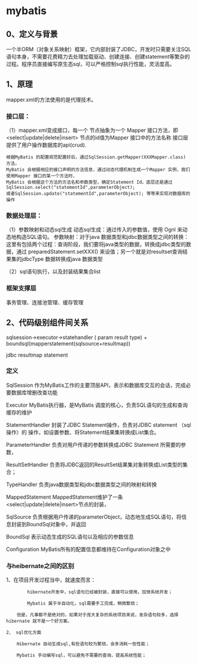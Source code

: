 # mybatis
## 0、定义与背景
一个半ORM（对象关系映射）框架，它内部封装了JDBC，开发时只需要关注SQL语句本身，不需要花费精力去处理加载驱动、创建连接、创建statement等繁杂的过程。程序员直接编写原生态sql，可以严格控制sql执行性能，灵活度高。
## 1、原理
mapper.xml的方法使用的是代理技术。
### 接口层：
（1）mapper.xml变成接口，每一个<mapper> 节点抽象为一个 Mapper 接口方法，即<select|update|delete|insert> 节点的id值为Mapper 接口中的方法名称
    接口层提供了用户操作数据库的api(crud).
    
    根据MyBatis 的配置规范配置好后，通过SqlSession.getMapper(XXXMapper.class) 方法，
    MyBatis 会根据相应的接口声明的方法信息，通过动态代理机制生成一个Mapper 实例，我们使用Mapper 接口的某一个方法时，
    MyBatis 会根据这个方法的方法名和参数类型，确定Statement Id，底层还是通过SqlSession.select("statementId",parameterObject);
    或者SqlSession.update("statementId",parameterObject); 等等来实现对数据库的操作

### 数据处理层：
（1）参数映射和动态sql生成
动态sql生成：通过传入的参数值，使用 Ognl 来动态地构造SQL语句。
参数映射：对于java 数据类型和jdbc数据类型之间的转换：这里有包括两个过程：查询阶段，我们要将java类型的数据，转换成jdbc类型的数据，通过 preparedStatement.setXXX() 来设值；另一个就是对resultset查询结果集的jdbcType 数据转换成java 数据类型

（2）sql语句执行，以及封装结果集合list<E>

### 框架支撑层
事务管理、连接池管理、缓存管理

## 2、代码级别组件间关系

sqlsession->executor->statehandler  ( param result type) + boundsql(mapperstatement(sqlsource+resultmap))

jdbc resultmap statement

### 定义
SqlSession           作为MyBatis工作的主要顶层API，表示和数据库交互的会话，完成必要数据库增删改查功能

Executor             MyBatis执行器，是MyBatis 调度的核心，负责SQL语句的生成和查询缓存的维护

StatementHandler     封装了JDBC Statement操作，负责对JDBC statement （sql 操作）的 操作，如设置参数、将Statement结果集转换成List集合。

ParameterHandler     负责对用户传递的参数转换成JDBC Statement 所需要的参数，

ResultSetHandler     负责将JDBC返回的ResultSet结果集对象转换成List类型的集合；

TypeHandler          负责java数据类型和jdbc数据类型之间的映射和转换

MappedStatement      MappedStatement维护了一条<select|update|delete|insert>节点的封装，

SqlSource            负责根据用户传递的parameterObject，动态地生成SQL语句，将信息封装到BoundSql对象中，并返回

BoundSql             表示动态生成的SQL语句以及相应的参数信息

Configuration        MyBatis所有的配置信息都维持在Configuration对象之中

### 与heibernate之间的区别

   1、在项目开发过程当中，就速度而言：

            hibernate开发中，sql语句已经被封装，直接可以使用，加快系统开发；

            Mybatis 属于半自动化，sql需要手工完成，稍微繁琐；

        但是，凡事都不是绝对的，如果对于庞大复杂的系统项目来说，发杂语句较多，选择hibernate 就不是一个好方案。

    2、 sql优化方面

        Hibernate 自动生成sql,有些语句较为繁琐，会多消耗一些性能；

        Mybatis 手动编写sql，可以避免不需要的查询，提高系统性能；
